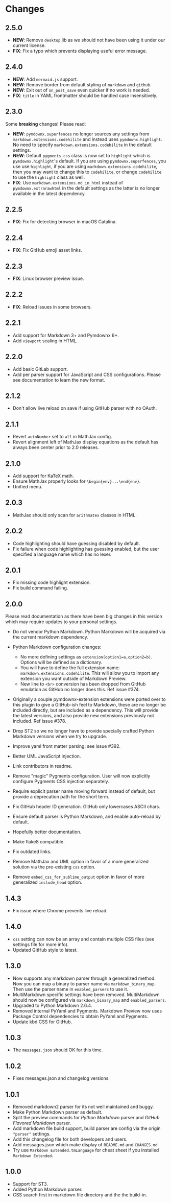 # Changes

## 2.5.0

- **NEW**: Remove `desktop` lib as we should not have been using it under our current license.
- **FIX**: Fix a typo which prevents displaying useful error message.

## 2.4.0

- **NEW**: Add `mermaid.js` support.
- **NEW**: Remove border from default styling of `markdown` and `github`.
- **NEW**: Exit out of `on_post_save` even quicker if no work is needed.
- **FIX**: `title` in YAML frontmatter should be handled case insensitively.

## 2.3.0

Some **breaking** changes! Please read:

- **NEW**: `pymdownx.superfences` no longer sources any settings from `markdown.extensions.codehilite` and instead uses
  `pymdownx.highlight`. No need to specify `markdown.extensions.codehilite` in the default settings.
- **NEW**: Default `pygments_css` class is now set to `highlight` which is `pymdownx.highlight`'s default. If you are
  using `pymdownx.superfences`, you use use `highlight`, if you are using `markdown.extensions.codehilite`, then you may
  want to change this to `codehilite`, or change `codehilite` to use the `highlight` class as well.
- **FIX**: Use `markdown.extensions.md_in_html` instead of `pymdownx.extrarawhtml` in the default settings as the latter
  is no longer available in the latest dependency.

## 2.2.5

- **FIX**: Fix for detecting browser in macOS Catalina.

## 2.2.4

- **FIX**: Fix GitHub emoji asset links.

## 2.2.3

- **FIX**: Linux browser preview issue.

## 2.2.2

- **FIX**: Reload issues in some browsers.

## 2.2.1

- Add support for Markdown 3+ and Pymdownx 6+.
- Add `viewport` scaling in HTML.

## 2.2.0

- Add basic GitLab support.
- Add per parser support for JavaScript and CSS configurations. Please see documentation to learn the new format.

## 2.1.2

- Don't allow live reload on save if using GitHub parser with no OAuth.

## 2.1.1

- Revert `autoNumber` set to `all` in MathJax config.
- Revert alignment left of MathJax display equations as the default has always been center prior to 2.0 releases.

## 2.1.0

- Add support for KaTeX math.
- Ensure MathJax properly looks for `\begin{env}...\end{env}`.
- Unified menu.

## 2.0.3

- MathJax should only scan for `arithmatex` classes in HTML.

## 2.0.2

- Code highlighting should have guessing disabled by default.
- Fix failure when code highlighting has guessing enabled, but the user specified a language name which has no lexer.

## 2.0.1

- Fix missing code highlight extension.
- Fix build command failing.

## 2.0.0

Please read documentation as there have been big changes in this version which may require updates to your personal
settings.

* Do not vendor Python Markdown. Python Markdown will be acquired via the current markdown dependency.

* Python Markdown configuration changes:

    * No more defining settings as `extension(option1=a,option2=b)`. Options will be defined as a dictionary.
    * You will have to define the full extension name: `markdown.extensions.codehilite`. This will allow you to import
      any extension you want outside of Markdown Preview.
    * New line to `<br>` conversion has been dropped from GitHub emulation as GitHub no longer does this. Ref issue
      #374.

* Originally a couple pymdownx-extension extensions were ported over to this plugin to give a GitHub-ish feel to
  Markdown, these are no longer be included directly, but are included as a dependency. This will provide the latest
  versions, and also provide new extensions previously not included. Ref issue #378.

* Drop ST2 so we no longer have to provide specially crafted Python Markdown versions when we try to upgrade.

* Improve yaml front matter parsing: see issue #392.

* Better UML JavaScript injection.

* Link contributors in readme.

* Remove "magic" Pygments configuration. User will now explicitly configure Pygments CSS injection separately.

* Require explicit parser name moving forward instead of default, but provide a deprecation path for the short term.

* Fix GitHub header ID generation. GitHub only lowercases ASCII chars.

* Ensure default parser is Python Markdown, and enable auto-reload by default.

* Hopefully better documentation.

* Make flake8 compatible.

* Fix outdated links.

* Remove MathJax and UML option in favor of a more generalized solution via the pre-existing `css` option.

* Remove `embed_css_for_sublime_output` option in favor of more generalized `include_head` option.

## 1.4.3

* Fix issue where Chrome prevents live reload.

## 1.4.0

* `css` setting can now be an array and contain multiple CSS files (see settings file for more info).
* Updated GitHub style to latest.

## 1.3.0

* Now supports any markdown parser through a generalized method.  Now you can map a binary to parser name via
  `markdown_binary_map`.  Then use the parser name in `enabled_parsers` to use it.
* MultiMarkdown specific settings have been removed.  MultiMarkdown should now be configured via `markdown_binary_map`
  and `enabled_parsers`.
* Upgraded to Python Markdown 2.6.4.
* Removed internal PyYaml and Pygments.  Markdown Preview now uses Package Control dependencies to obtain PyYaml and
  Pygments.
* Update kbd CSS for GitHub.

## 1.0.3

* The `messages.json` should OK for this time.

## 1.0.2

* Fixes messages.json and changelog versions.

## 1.0.1

* Removed markdown2 parser for its not well maintained and buggy.
* Make Python Markdown parser as default.
* Split the preview commands for *Python Markdown* parser and *GitHub Flavored Markdown* parser.
* Add markdown file build support, build parser are config via the origin `"parser"` settings.
* Add this changelog file for both developers and users.
* Add messages.json which make display of `README.md` and `CHANGES.md`
* Try use `Markdown Extended.tmLanguage` for cheat sheet if you installed `Markdown Extended`.

## 1.0.0

* Support for ST3.
* Added Python Markdown parser.
* CSS search first in markdown file directory and the the build-in.
